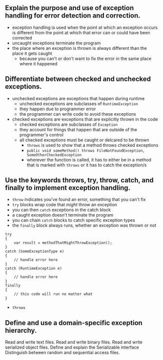 ## Explain the purpose and use of exception handling for error detection and correction.
- exception handling is used when the point at which an exception occurs is different from the point at which that error can or could have been corrected
- uncaught exceptions terminate the program
- the place where an exception is thrown is always different than the place it gets caught
    - because you can't or don't want to fix the error in the same place where it happened

## Differentiate between checked and unchecked exceptions.
- unchecked exceptions are exceptions that happen during runtime
    - unchecked exceptions are subclasses of `RuntimeException`
    - they happen due to programmer error
    - the programmer can write code to avoid these exceptions
- checked exceptions are exceptions that are explicitly thrown in the code
    - checked exceptions are subclasses of `Exception`
    - they account for things that happen that are outside of the programmer's control
    - all checked exceptions must be caught or delcared to be thrown
        - `throws` is used to show that a method throws checked exceptions
        - `public void someMethod() throws FileNotFoundException, SomeOtherCheckedException`
        - wherever the function is called, it has to either be in a method that is marked with `throws` or it has to catch the exception/s

## Use the keywords throws, try, throw, catch, and finally to implement exception handling.
- `throw` indicates you've found an error, something that you can't fix
- `try` blocks wrap code that _might_ throw an exception
- you can then `catch` exceptions in the catch block
- a caught exception doesn't terminate the program
- you can chain `catch` blocks to catch specific exception types
- the `finally` block always runs, whether an exception was thrown or not
```
try
{
    var result = methodThatMightThrowException();
}
catch (SomeExceptionType e)
{
    // handle error here
}
catch (RuntimeException e)
{
    // handle error here
}
finally
{
    // this code will run no matter what
}
```
- `throws`

## Define and use a domain-specific exception hierarchy.

Read and write text files.
Read and write binary files.
Read and write serialized object files.
Define and explain the Serializable interface
Distinguish between random and sequential access files.
